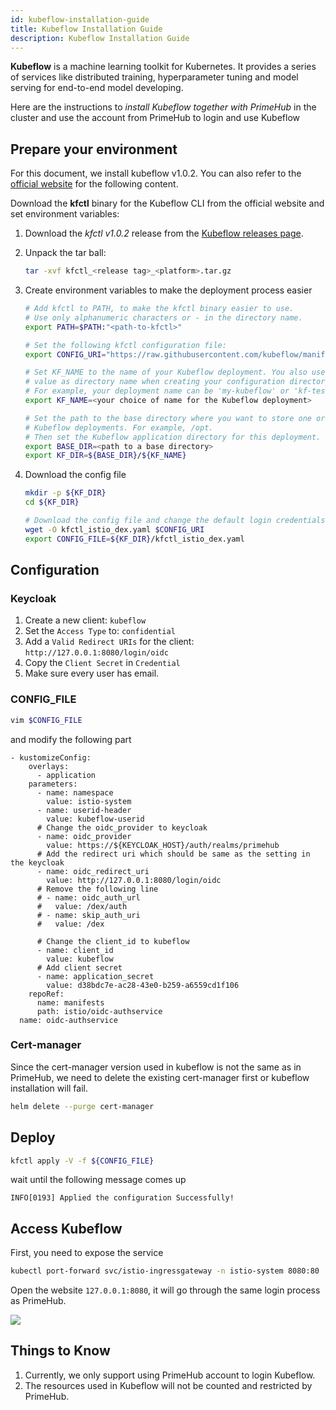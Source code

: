 ```yaml
---
id: kubeflow-installation-guide
title: Kubeflow Installation Guide
description: Kubeflow Installation Guide
---
```


**Kubeflow** is a machine learning toolkit for Kubernetes. It provides a series of services like distributed training, hyperparameter tuning and model serving for end-to-end model developing.

Here are the instructions to *install Kubeflow together with PrimeHub* in the cluster and use the account from PrimeHub to login and use Kubeflow

## Prepare your environment

For this document, we install kubeflow v1.0.2.
You can also refer to the [official website](https://www.kubeflow.org/docs/started/k8s/kfctl-istio-dex/) for the following content.

Download the **kfctl** binary for the Kubeflow CLI from the official website and set environment variables:

1. Download the *kfctl v1.0.2* release from the [Kubeflow releases page](https://github.com/kubeflow/kfctl/releases/tag/v1.0.2).

2. Unpack the tar ball:

    ```sh
    tar -xvf kfctl_<release tag>_<platform>.tar.gz
    ```

3. Create environment variables to make the deployment process easier

    ```sh
    # Add kfctl to PATH, to make the kfctl binary easier to use.
    # Use only alphanumeric characters or - in the directory name.
    export PATH=$PATH:"<path-to-kfctl>"

    # Set the following kfctl configuration file:
    export CONFIG_URI="https://raw.githubusercontent.com/kubeflow/manifests/v1.0-branch/kfdef/kfctl_istio_dex.v1.0.2.yaml"

    # Set KF_NAME to the name of your Kubeflow deployment. You also use this
    # value as directory name when creating your configuration directory.
    # For example, your deployment name can be 'my-kubeflow' or 'kf-test'.
    export KF_NAME=<your choice of name for the Kubeflow deployment>

    # Set the path to the base directory where you want to store one or more
    # Kubeflow deployments. For example, /opt.
    # Then set the Kubeflow application directory for this deployment.
    export BASE_DIR=<path to a base directory>
    export KF_DIR=${BASE_DIR}/${KF_NAME}

    ```

4. Download the config file

    ```sh
    mkdir -p ${KF_DIR}
    cd ${KF_DIR}

    # Download the config file and change the default login credentials.
    wget -O kfctl_istio_dex.yaml $CONFIG_URI
    export CONFIG_FILE=${KF_DIR}/kfctl_istio_dex.yaml
    ```

## Configuration

### Keycloak

1. Create a new client: `kubeflow`
2. Set the `Access Type` to: `confidential`
3. Add a `Valid Redirect URIs` for the client: `http://127.0.0.1:8080/login/oidc`
4. Copy the `Client Secret` in `Credential`
5. Make sure every user has email.

### CONFIG_FILE

```sh
vim $CONFIG_FILE
```

and modify the following part

```yaml=
- kustomizeConfig:
    overlays:
      - application
    parameters:
      - name: namespace
        value: istio-system
      - name: userid-header
        value: kubeflow-userid
      # Change the oidc_provider to keycloak
      - name: oidc_provider
        value: https://${KEYCLOAK_HOST}/auth/realms/primehub
      # Add the redirect uri which should be same as the setting in the keycloak
      - name: oidc_redirect_uri
        value: http://127.0.0.1:8080/login/oidc
      # Remove the following line
      # - name: oidc_auth_url
      #   value: /dex/auth
      # - name: skip_auth_uri
      #   value: /dex

      # Change the client_id to kubeflow
      - name: client_id
        value: kubeflow
      # Add client secret
      - name: application_secret
        value: d38bdc7e-ac28-43e0-b259-a6559cd1f106
    repoRef:
      name: manifests
      path: istio/oidc-authservice
  name: oidc-authservice
```

### Cert-manager

Since the cert-manager version used in kubeflow is not the same as in PrimeHub, we need to delete the existing cert-manager first or kubeflow installation will fail.

```sh
helm delete --purge cert-manager
```

## Deploy

```sh
kfctl apply -V -f ${CONFIG_FILE}
```

wait until the following message comes up

```
INFO[0193] Applied the configuration Successfully!
```

## Access Kubeflow

First, you need to expose the service

```sh
kubectl port-forward svc/istio-ingressgateway -n istio-system 8080:80
```

Open the website `127.0.0.1:8080`, it will go through the same login process as PrimeHub.

![](assets/kubeflow_console.png)

## Things to Know

1. Currently, we only support using PrimeHub account to login Kubeflow.
2. The resources used in Kubeflow will not be counted and restricted by PrimeHub.
